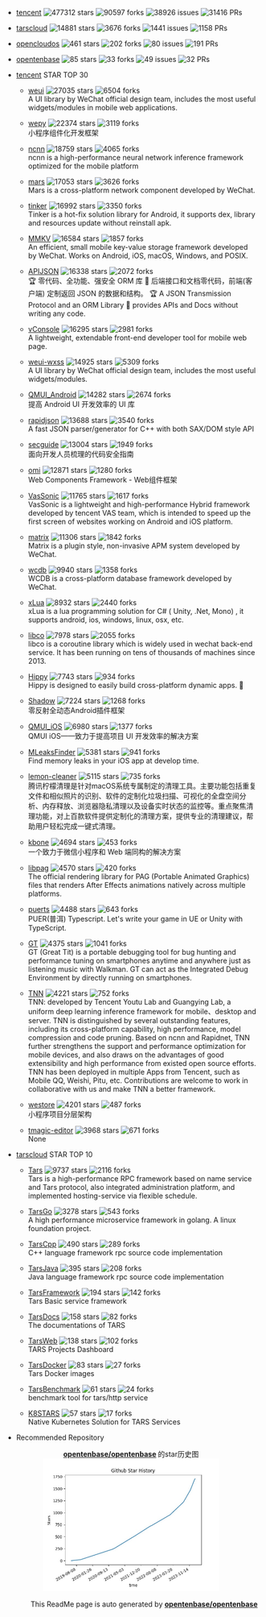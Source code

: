 
+ [tencent](https://github.com/tencent)
![477312 stars](https://img.shields.io/badge/Stars-477312-green)
![90597 forks](https://img.shields.io/badge/Forks-90597-green)
![38926 issues](https://img.shields.io/badge/Issues-38926-green)
![31416 PRs](https://img.shields.io/badge/PRs-31416-green)

+ [tarscloud](https://github.com/tarscloud)
![14881 stars](https://img.shields.io/badge/Stars-14881-green)
![3676 forks](https://img.shields.io/badge/Forks-3676-green)
![1441 issues](https://img.shields.io/badge/Issues-1441-green)
![1158 PRs](https://img.shields.io/badge/PRs-1158-green)

+ [opencloudos](https://github.com/opencloudos)
![461 stars](https://img.shields.io/badge/Stars-461-green)
![202 forks](https://img.shields.io/badge/Forks-202-green)
![80 issues](https://img.shields.io/badge/Issues-80-green)
![191 PRs](https://img.shields.io/badge/PRs-191-green)

+ [opentenbase](https://github.com/opentenbase)
![85 stars](https://img.shields.io/badge/Stars-85-green)
![33 forks](https://img.shields.io/badge/Forks-33-green)
![49 issues](https://img.shields.io/badge/Issues-49-green)
![32 PRs](https://img.shields.io/badge/PRs-32-green)



+ [tencent](https://github.com/tencent) STAR TOP 30
    
    + [weui](https://github.com/tencent/weui) 
    ![27035 stars](https://img.shields.io/badge/Stars-27035-green)
    ![6504 forks](https://img.shields.io/badge/Forks-6504-green)  
    A UI library by WeChat official design team, includes the most useful widgets/modules in mobile web applications.
    
    + [wepy](https://github.com/tencent/wepy) 
    ![22374 stars](https://img.shields.io/badge/Stars-22374-green)
    ![3119 forks](https://img.shields.io/badge/Forks-3119-green)  
    小程序组件化开发框架
    
    + [ncnn](https://github.com/tencent/ncnn) 
    ![18759 stars](https://img.shields.io/badge/Stars-18759-green)
    ![4065 forks](https://img.shields.io/badge/Forks-4065-green)  
    ncnn is a high-performance neural network inference framework optimized for the mobile platform
    
    + [mars](https://github.com/tencent/mars) 
    ![17053 stars](https://img.shields.io/badge/Stars-17053-green)
    ![3626 forks](https://img.shields.io/badge/Forks-3626-green)  
    Mars is a cross-platform network component  developed by WeChat.
    
    + [tinker](https://github.com/tencent/tinker) 
    ![16992 stars](https://img.shields.io/badge/Stars-16992-green)
    ![3350 forks](https://img.shields.io/badge/Forks-3350-green)  
    Tinker is a hot-fix solution library for Android, it supports dex, library and resources update without reinstall apk.
    
    + [MMKV](https://github.com/tencent/MMKV) 
    ![16584 stars](https://img.shields.io/badge/Stars-16584-green)
    ![1857 forks](https://img.shields.io/badge/Forks-1857-green)  
    An efficient, small mobile key-value storage framework developed by WeChat. Works on Android, iOS, macOS, Windows, and POSIX.
    
    + [APIJSON](https://github.com/tencent/APIJSON) 
    ![16338 stars](https://img.shields.io/badge/Stars-16338-green)
    ![2072 forks](https://img.shields.io/badge/Forks-2072-green)  
    🏆 零代码、全功能、强安全 ORM 库 🚀 后端接口和文档零代码，前端(客户端) 定制返回 JSON 的数据和结构。 🏆 A JSON Transmission Protocol and an ORM Library 🚀  provides APIs and Docs without writing any code.
    
    + [vConsole](https://github.com/tencent/vConsole) 
    ![16295 stars](https://img.shields.io/badge/Stars-16295-green)
    ![2981 forks](https://img.shields.io/badge/Forks-2981-green)  
    A lightweight, extendable front-end developer tool for mobile web page.
    
    + [weui-wxss](https://github.com/tencent/weui-wxss) 
    ![14925 stars](https://img.shields.io/badge/Stars-14925-green)
    ![5309 forks](https://img.shields.io/badge/Forks-5309-green)  
    A UI library by WeChat official design team, includes the most useful widgets/modules.
    
    + [QMUI_Android](https://github.com/tencent/QMUI_Android) 
    ![14282 stars](https://img.shields.io/badge/Stars-14282-green)
    ![2674 forks](https://img.shields.io/badge/Forks-2674-green)  
    提高 Android UI 开发效率的 UI 库
    
    + [rapidjson](https://github.com/tencent/rapidjson) 
    ![13688 stars](https://img.shields.io/badge/Stars-13688-green)
    ![3540 forks](https://img.shields.io/badge/Forks-3540-green)  
    A fast JSON parser/generator for C++ with both SAX/DOM style API
    
    + [secguide](https://github.com/tencent/secguide) 
    ![13004 stars](https://img.shields.io/badge/Stars-13004-green)
    ![1949 forks](https://img.shields.io/badge/Forks-1949-green)  
    面向开发人员梳理的代码安全指南
    
    + [omi](https://github.com/tencent/omi) 
    ![12871 stars](https://img.shields.io/badge/Stars-12871-green)
    ![1280 forks](https://img.shields.io/badge/Forks-1280-green)  
    Web Components Framework - Web组件框架
    
    + [VasSonic](https://github.com/tencent/VasSonic) 
    ![11765 stars](https://img.shields.io/badge/Stars-11765-green)
    ![1617 forks](https://img.shields.io/badge/Forks-1617-green)  
    VasSonic is a lightweight and high-performance Hybrid framework developed by tencent VAS team, which is intended to speed up the first screen of websites working on Android and iOS platform. 
    
    + [matrix](https://github.com/tencent/matrix) 
    ![11306 stars](https://img.shields.io/badge/Stars-11306-green)
    ![1842 forks](https://img.shields.io/badge/Forks-1842-green)  
    Matrix is a plugin style, non-invasive APM system developed by WeChat.
    
    + [wcdb](https://github.com/tencent/wcdb) 
    ![9940 stars](https://img.shields.io/badge/Stars-9940-green)
    ![1358 forks](https://img.shields.io/badge/Forks-1358-green)  
    WCDB is a cross-platform database framework developed by WeChat.
    
    + [xLua](https://github.com/tencent/xLua) 
    ![8932 stars](https://img.shields.io/badge/Stars-8932-green)
    ![2440 forks](https://img.shields.io/badge/Forks-2440-green)  
    xLua is a lua programming solution for  C# ( Unity, .Net, Mono) , it supports android, ios, windows, linux, osx, etc.
    
    + [libco](https://github.com/tencent/libco) 
    ![7978 stars](https://img.shields.io/badge/Stars-7978-green)
    ![2055 forks](https://img.shields.io/badge/Forks-2055-green)  
    libco is a coroutine library which is widely used in wechat  back-end service. It has been running on tens of thousands of machines since 2013.
    
    + [Hippy](https://github.com/tencent/Hippy) 
    ![7743 stars](https://img.shields.io/badge/Stars-7743-green)
    ![934 forks](https://img.shields.io/badge/Forks-934-green)  
    Hippy is designed to easily build cross-platform dynamic apps. 👏
    
    + [Shadow](https://github.com/tencent/Shadow) 
    ![7224 stars](https://img.shields.io/badge/Stars-7224-green)
    ![1268 forks](https://img.shields.io/badge/Forks-1268-green)  
    零反射全动态Android插件框架
    
    + [QMUI_iOS](https://github.com/tencent/QMUI_iOS) 
    ![6980 stars](https://img.shields.io/badge/Stars-6980-green)
    ![1377 forks](https://img.shields.io/badge/Forks-1377-green)  
    QMUI iOS——致力于提高项目 UI 开发效率的解决方案
    
    + [MLeaksFinder](https://github.com/tencent/MLeaksFinder) 
    ![5381 stars](https://img.shields.io/badge/Stars-5381-green)
    ![941 forks](https://img.shields.io/badge/Forks-941-green)  
    Find memory leaks in your iOS app at develop time.
    
    + [lemon-cleaner](https://github.com/tencent/lemon-cleaner) 
    ![5115 stars](https://img.shields.io/badge/Stars-5115-green)
    ![735 forks](https://img.shields.io/badge/Forks-735-green)  
    腾讯柠檬清理是针对macOS系统专属制定的清理工具。主要功能包括重复文件和相似照片的识别、软件的定制化垃圾扫描、可视化的全盘空间分析、内存释放、浏览器隐私清理以及设备实时状态的监控等。重点聚焦清理功能，对上百款软件提供定制化的清理方案，提供专业的清理建议，帮助用户轻松完成一键式清理。
    
    + [kbone](https://github.com/tencent/kbone) 
    ![4694 stars](https://img.shields.io/badge/Stars-4694-green)
    ![453 forks](https://img.shields.io/badge/Forks-453-green)  
    一个致力于微信小程序和 Web 端同构的解决方案
    
    + [libpag](https://github.com/tencent/libpag) 
    ![4570 stars](https://img.shields.io/badge/Stars-4570-green)
    ![420 forks](https://img.shields.io/badge/Forks-420-green)  
    The official rendering library for PAG (Portable Animated Graphics) files that renders After Effects animations natively across multiple platforms.
    
    + [puerts](https://github.com/tencent/puerts) 
    ![4488 stars](https://img.shields.io/badge/Stars-4488-green)
    ![643 forks](https://img.shields.io/badge/Forks-643-green)  
    PUER(普洱) Typescript. Let's write your game in UE or Unity with TypeScript.
    
    + [GT](https://github.com/tencent/GT) 
    ![4375 stars](https://img.shields.io/badge/Stars-4375-green)
    ![1041 forks](https://img.shields.io/badge/Forks-1041-green)  
    GT (Great Tit) is a portable debugging tool for bug hunting and performance tuning on smartphones anytime and anywhere just as listening music with Walkman. GT can act as the Integrated Debug Environment by directly running on smartphones.
    
    + [TNN](https://github.com/tencent/TNN) 
    ![4221 stars](https://img.shields.io/badge/Stars-4221-green)
    ![752 forks](https://img.shields.io/badge/Forks-752-green)  
    TNN: developed by Tencent Youtu Lab and Guangying Lab, a uniform deep learning inference framework for mobile、desktop and server. TNN is distinguished by several outstanding features, including its cross-platform capability, high performance, model compression and code pruning. Based on ncnn and Rapidnet, TNN further strengthens the support and performance optimization for mobile devices, and also draws on the advantages of good extensibility and high performance from existed open source efforts. TNN has been deployed in multiple Apps from Tencent, such as Mobile QQ, Weishi, Pitu, etc. Contributions are welcome to work in collaborative with us and make TNN a better framework. 
    
    + [westore](https://github.com/tencent/westore) 
    ![4201 stars](https://img.shields.io/badge/Stars-4201-green)
    ![487 forks](https://img.shields.io/badge/Forks-487-green)  
    小程序项目分层架构
    
    + [tmagic-editor](https://github.com/tencent/tmagic-editor) 
    ![3968 stars](https://img.shields.io/badge/Stars-3968-green)
    ![671 forks](https://img.shields.io/badge/Forks-671-green)  
    None
    

+ [tarscloud](https://github.com/tarscloud) STAR TOP 10
    
    + [Tars](https://github.com/tarscloud/Tars) 
    ![9737 stars](https://img.shields.io/badge/Stars-9737-green)
    ![2116 forks](https://img.shields.io/badge/Forks-2116-green)  
    Tars is a high-performance RPC framework based on name service and Tars protocol, also integrated administration platform, and implemented hosting-service via flexible schedule.
    
    + [TarsGo](https://github.com/tarscloud/TarsGo) 
    ![3278 stars](https://img.shields.io/badge/Stars-3278-green)
    ![543 forks](https://img.shields.io/badge/Forks-543-green)  
    A  high performance microservice  framework  in golang. A linux foundation project.
    
    + [TarsCpp](https://github.com/tarscloud/TarsCpp) 
    ![490 stars](https://img.shields.io/badge/Stars-490-green)
    ![289 forks](https://img.shields.io/badge/Forks-289-green)  
    C++ language framework rpc source code implementation
    
    + [TarsJava](https://github.com/tarscloud/TarsJava) 
    ![395 stars](https://img.shields.io/badge/Stars-395-green)
    ![208 forks](https://img.shields.io/badge/Forks-208-green)  
    Java language framework rpc source code implementation
    
    + [TarsFramework](https://github.com/tarscloud/TarsFramework) 
    ![194 stars](https://img.shields.io/badge/Stars-194-green)
    ![142 forks](https://img.shields.io/badge/Forks-142-green)  
    Tars Basic service framework
    
    + [TarsDocs](https://github.com/tarscloud/TarsDocs) 
    ![158 stars](https://img.shields.io/badge/Stars-158-green)
    ![82 forks](https://img.shields.io/badge/Forks-82-green)  
    The documentations of TARS
    
    + [TarsWeb](https://github.com/tarscloud/TarsWeb) 
    ![138 stars](https://img.shields.io/badge/Stars-138-green)
    ![102 forks](https://img.shields.io/badge/Forks-102-green)  
    TARS Projects Dashboard
    
    + [TarsDocker](https://github.com/tarscloud/TarsDocker) 
    ![83 stars](https://img.shields.io/badge/Stars-83-green)
    ![27 forks](https://img.shields.io/badge/Forks-27-green)  
    Tars Docker  images
    
    + [TarsBenchmark](https://github.com/tarscloud/TarsBenchmark) 
    ![61 stars](https://img.shields.io/badge/Stars-61-green)
    ![24 forks](https://img.shields.io/badge/Forks-24-green)  
    benchmark tool for tars/http service
    
    + [K8STARS](https://github.com/tarscloud/K8STARS) 
    ![57 stars](https://img.shields.io/badge/Stars-57-green)
    ![17 forks](https://img.shields.io/badge/Forks-17-green)  
    Native Kubernetes  Solution for TARS Services
    


+ Recommended Repository  
<p align="center">
      <strong>
        <a href="https://github.com/opentenbase/opentenbase" target="_blank">opentenbase/opentenbase</a>
      </strong>  的star历史图
  <br>
  <img src="https://raw.githubusercontent.com/ButterAndButterfly/GithubTools/master/data/stars_history.jpg" width="350px"></img>    
</p>

<p align="right">
      This ReadMe page is auto generated by 
      <strong>
        <a href="https://github.com/opentenbase/opentenbase" target="_blank">opentenbase/opentenbase</a><br>
      </strong>   
</p>